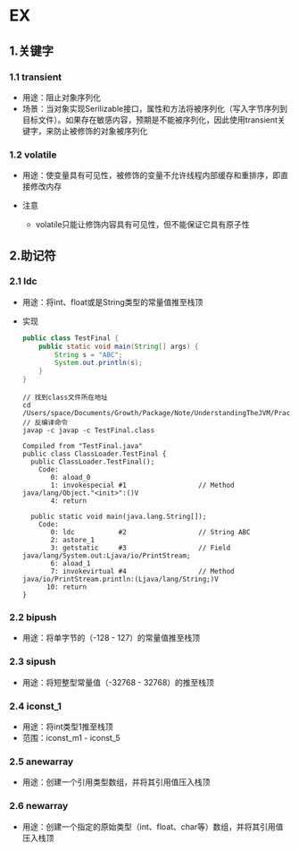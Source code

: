 # EX

## 1.关键字

### 1.1 transient

- 用途：阻止对象序列化
- 场景：当对象实现Serilizable接口，属性和方法将被序列化（写入字节序列到目标文件）。如果存在敏感内容，预期是不能被序列化，因此使用transient关键字，来防止被修饰的对象被序列化

### 1.2 volatile

- 用途：使变量具有可见性，被修饰的变量不允许线程内部缓存和重排序，即直接修改内存

  <!--可见性：可见性，是指线程之间的可见性，一个线程修改的状态对另一个线程是可见的-->

- 注意

  - volatile只能让修饰内容具有可见性，但不能保证它具有原子性

    <!--原子性：不可分割性，比如 a=0；（a非long和double类型） 这个操作是不可分割的，那么我们说这个操作时原子操作。再比如：a++； 这个操作实际是a = a + 1；是可分割的，所以他不是一个原子操作。非原子操作都会存在线程安全问题，需要我们使用同步技术（sychronized）来让它变成一个原子操作-->

## 2.助记符

### 2.1 ldc

- 用途：将int、float或是String类型的常量值推至栈顶

- 实现

  <!--基本代码-->

  ```java
  public class TestFinal {
      public static void main(String[] args) {
          String s = "ABC";
          System.out.println(s);
      }
  }
  ```

  <!--反编译命令-->

  ```shell
  // 找到class文件所在地址
  cd /Users/space/Documents/Growth/Package/Note/UnderstandingTheJVM/Practice/out/production/Practice/ClassLoader
  // 反编译命令
  javap -c javap -c TestFinal.class
  ```

  <!--输出-->

  ```shell
  Compiled from "TestFinal.java"
  public class ClassLoader.TestFinal {
    public ClassLoader.TestFinal();
      Code:
         0: aload_0
         1: invokespecial #1                  // Method java/lang/Object."<init>":()V
         4: return
  
    public static void main(java.lang.String[]);
      Code:
         0: ldc           #2                  // String ABC
         2: astore_1
         3: getstatic     #3                  // Field java/lang/System.out:Ljava/io/PrintStream;
         6: aload_1
         7: invokevirtual #4                  // Method java/io/PrintStream.println:(Ljava/lang/String;)V
        10: return
  }
  
  ```

### 2.2 bipush

- 用途：将单字节的（-128 - 127）的常量值推至栈顶

### 2.3 sipush

- 用途：将短整型常量值（-32768 - 32768）的推至栈顶

### 2.4 iconst_1

- 用途：将int类型1推至栈顶
- 范围：iconst_m1 - iconst_5 <!--m1为 -1 -->

### 2.5 anewarray

- 用途：创建一个引用类型数组，并将其引用值压入栈顶

### 2.6 newarray

- 用途：创建一个指定的原始类型（int、float、char等）数组，并将其引用值压入栈顶